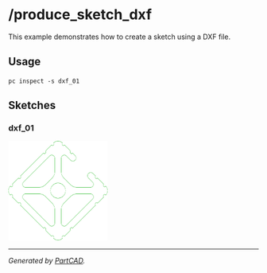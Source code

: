 # /produce_sketch_dxf

This example demonstrates how to create a sketch using a DXF file.

## Usage
```shell
pc inspect -s dxf_01
```


## Sketches

### dxf_01
<img src="./dxf_01.svg" width="200" height="200">

---
*Generated by [PartCAD](https://partcad.org/).*
